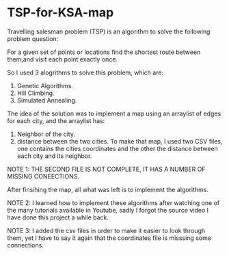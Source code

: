 # TSP-for-KSA-map

Travelling salesman problem (TSP) is an algorithm to solve the following problem question:

For a given set of points or locations find the shortest route between them,and visit each point exactly once.

So I used 3 alogrithms to solve this problem, which are:

1. Genetic Algorithms.
2. Hill Climbing.
3. Simulated Annealing.

The idea of the solution was to implement a map using an arraylist of edges for each city, and the arraylist has:
1. Neighbor of the city.
2. distance between the two cities.
To make that map, I used two CSV files, one contains the cities coordinates and the other the distance between each city and its neighbor.

NOTE 1: THE SECOND FILE IS NOT COMPLETE, IT HAS A NUMBER OF MISSING CONEECTIONS.

After finsihing the map, all what was left is to implement the algorithms.

NOTE 2: I learned how to implement these algorithms after watching one of the many tutorials available in Youtube, sadly I forgot the source video 
I have done this project a while back.

NOTE 3: I added the csv files in order to make it easier to look through them, yet I have to say it again that the coordinates file is misssing some connections.
